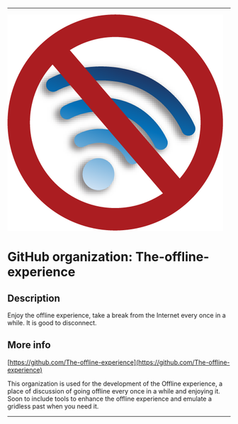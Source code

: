 
***

![NoInternet1.png failed to load. The file may be missing or corrupt. Check the file path for errors first.](/AdditionalInfo/1/The-offline-experience/NoInternet1.png)

# GitHub organization: The-offline-experience

## Description

Enjoy the offline experience, take a break from the Internet every once in a while. It is good to disconnect.

## More info

[https://github.com/The-offline-experience](https://github.com/The-offline-experience)

This organization is used for the development of the Offline experience, a place of discussion of going offline every once in a while and enjoying it. Soon to include tools to enhance the offline experience and emulate a gridless past when you need it.

***
